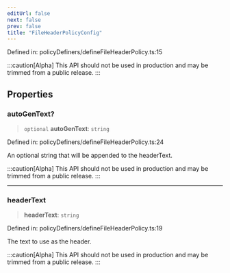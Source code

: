 ```yaml
---
editUrl: false
next: false
prev: false
title: "FileHeaderPolicyConfig"
---
```


Defined in: policyDefiners/defineFileHeaderPolicy.ts:15

:::caution[Alpha]
This API should not be used in production and may be trimmed from a public release.
:::

## Properties

### autoGenText?

> `optional` **autoGenText**: `string`

Defined in: policyDefiners/defineFileHeaderPolicy.ts:24

An optional string that will be appended to the headerText.

:::caution[Alpha]
This API should not be used in production and may be trimmed from a public release.
:::

***

### headerText

> **headerText**: `string`

Defined in: policyDefiners/defineFileHeaderPolicy.ts:19

The text to use as the header.

:::caution[Alpha]
This API should not be used in production and may be trimmed from a public release.
:::
